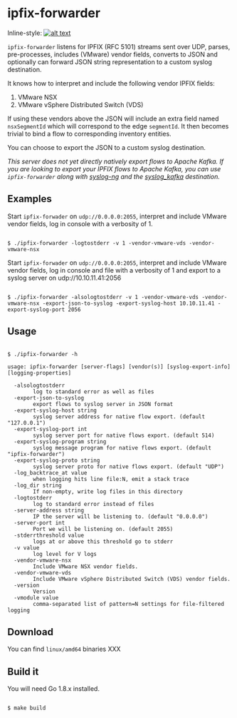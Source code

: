 # ipfix-forwarder

Inline-style:
[![alt text](https://travis-ci.org/anguenot/ipfix-forwarder.svg?branch=master "Travis CI build status")](https://travis-ci.org/anguenot/ipfix-forwarder)

`ipfix-forwarder` listens for IPFIX (RFC 5101) streams sent over UDP, parses, 
pre-processes, includes (VMware) vendor fields, converts to JSON and optionally 
can forward JSON string representation to a custom syslog destination.

It knows how to interpret and include the following vendor IPFIX fields:

1. VMware NSX
2. VMware vSphere Distributed Switch (VDS)

If using these vendors above the JSON will include an extra field named 
`nsxSegmentId` which will correspond to the edge `segmentId`. It then becomes 
trivial to bind a flow to corresponding inventory entities.

You can choose to export the JSON to a custom syslog destination.

*This server does not yet directly natively export flows to Apache Kafka. 
If you are looking to export your IPFIX flows to Apache Kafka, you can use 
`ipfix-forwarder` along with [syslog-ng](https://github.com/balabit/syslog-ng/) 
and the [syslog_kafka](https://github.com/ilanddev/syslogng_kafka) destination.*

## Examples

Start `ipfix-forwader` on `udp://0.0.0.0:2055`, interpret and include VMware 
vendor fields, log in console with a verbosity of 1.

```console

$ ./ipfix-forwarder -logtostderr -v 1 -vendor-vmware-vds -vendor-vmware-nsx

```

Start `ipfix-forwader` on `udp://0.0.0.0:2055`, interpret and include VMware 
vendor fields, log in console and file with a verbosity of 1 and export to a 
syslog server on udp://10.10.11.41:2056

```console

$ ./ipfix-forwarder -alsologtostderr -v 1 -vendor-vmware-vds -vendor-vmware-nsx -export-json-to-syslog -export-syslog-host 10.10.11.41 -export-syslog-port 2056 

```

## Usage

```console

$ ./ipfix-forwarder -h

usage: ipfix-forwarder [server-flags] [vendor(s)] [syslog-export-info] [logging-properties]

  -alsologtostderr
        log to standard error as well as files
  -export-json-to-syslog
        export flows to syslog server in JSON format
  -export-syslog-host string
        syslog server address for native flow export. (default "127.0.0.1")
  -export-syslog-port int
        syslog server port for native flows export. (default 514)
  -export-syslog-program string
        syslog message program for native flows export. (default "ipfix-forwarder")
  -export-syslog-proto string
        syslog server proto for native flows export. (default "UDP")
  -log_backtrace_at value
        when logging hits line file:N, emit a stack trace
  -log_dir string
        If non-empty, write log files in this directory
  -logtostderr
        log to standard error instead of files
  -server-address string
        IP the server will be listening to. (default "0.0.0.0")
  -server-port int
        Port we will be listening on. (default 2055)
  -stderrthreshold value
        logs at or above this threshold go to stderr
  -v value
        log level for V logs
  -vendor-vmware-nsx
        Include VMware NSX vendor fields.
  -vendor-vmware-vds
        Include VMware vSphere Distributed Switch (VDS) vendor fields.
  -version
        Version
  -vmodule value
        comma-separated list of pattern=N settings for file-filtered logging
```

## Download

You can find `linux/amd64` binaries XXX

## Build it

You will need Go 1.8.x installed.

```console

$ make build

```
